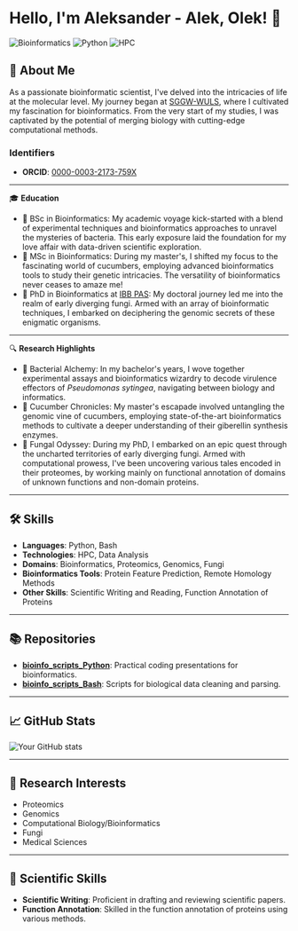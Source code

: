 # Hello, I'm Aleksander - Alek, Olek! 👋

![Bioinformatics](https://img.shields.io/badge/Bioinformatics-Researcher-blue)
![Python](https://img.shields.io/badge/Python-Proficient-green)
![HPC](https://img.shields.io/badge/HPC-Proficient-green)

## 📌 About Me

As a passionate bioinformatic scientist, I've delved into the intricacies of life at the molecular level. My journey began at [SGGW-WULS](https://www.sggw.pl/en), where I cultivated my fascination for bioinformatics. From the very start of my studies, I was captivated by the potential of merging biology with cutting-edge computational methods.

### Identifiers

- **ORCID**: [0000-0003-2173-759X](https://orcid.org/0000-0003-2173-759X)

---

🎓 **Education**
- 🧬 BSc in Bioinformatics: My academic voyage kick-started with a blend of experimental techniques and bioinformatics approaches to unravel the mysteries of bacteria. This early exposure laid the foundation for my love affair with data-driven scientific exploration.
- 🥒 MSc in Bioinformatics: During my master's, I shifted my focus to the fascinating world of cucumbers, employing advanced bioinformatics tools to study their genetic intricacies. The versatility of bioinformatics never ceases to amaze me!
- 🍄 PhD in Bioinformatics at [IBB PAS](https://ibb.edu.pl/en/): My doctoral journey led me into the realm of early diverging fungi. Armed with an array of bioinformatic techniques, I embarked on deciphering the genomic secrets of these enigmatic organisms.

---

🔍 **Research Highlights**
- 🦠 Bacterial Alchemy: In my bachelor's years, I wove together experimental assays and bioinformatics wizardry to decode virulence effectors of _Pseudomonas sytingea_, navigating between biology and informatics.
- 🥒 Cucumber Chronicles: My master's escapade involved untangling the genomic vine of cucumbers, employing state-of-the-art bioinformatics methods to cultivate a deeper understanding of their giberellin synthesis enzymes.
- 🍄 Fungal Odyssey: During my PhD, I embarked on an epic quest through the uncharted territories of early diverging fungi. Armed with computational prowess, I've been uncovering various tales encoded in their proteomes, by working mainly on functional annotation of domains of unknown functions and non-domain proteins.

---

## 🛠 Skills

- **Languages**: Python, Bash
- **Technologies**: HPC, Data Analysis
- **Domains**: Bioinformatics, Proteomics, Genomics, Fungi
- **Bioinformatics Tools**: Protein Feature Prediction, Remote Homology Methods
- **Other Skills**: Scientific Writing and Reading, Function Annotation of Proteins

---

## 📚 Repositories

- **[bioinfo_scripts_Python](https://github.com/a-kossakowski/bioinfo_scripts_Python)**: Practical coding presentations for bioinformatics.
- **[bioinfo_scripts_Bash](https://github.com/a-kossakowski/bioinfo_scripts_Bash)**: Scripts for biological data cleaning and parsing.

---

## 📈 GitHub Stats

![Your GitHub stats](https://github-readme-stats.vercel.app/api?username=a-kossakowski&show_icons=true&theme=radical)

---

## 🎯 Research Interests

- Proteomics
- Genomics
- Computational Biology/Bioinformatics
- Fungi
- Medical Sciences

---

## 📝 Scientific Skills

- **Scientific Writing**: Proficient in drafting and reviewing scientific papers.
- **Function Annotation**: Skilled in the function annotation of proteins using various methods.

